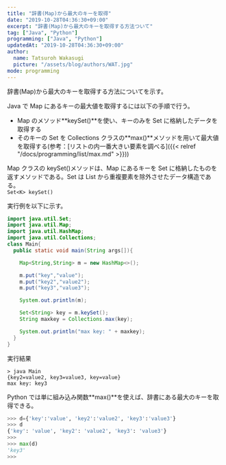 ```yaml
---
title: "辞書(Map)から最大のキーを取得"
date: "2019-10-28T04:36:30+09:00"
excerpt: "辞書(Map)から最大のキーを取得する方法ついて"
tag: ["Java", "Python"]
programming: ["Java", "Python"]
updatedAt: "2019-10-28T04:36:30+09:00"
author:
  name: Tatsuroh Wakasugi
  picture: "/assets/blog/authors/WAT.jpg"
mode: programming
---
```


辞書(Map)から最大のキーを取得する方法についてを示す。

<div class="note_content_by_programming_language" id="note_content_Java">

Java で Map にあるキーの最大値を取得するには以下の手順で行う。

- Map のメソッド**keySet()**を使い、キーのみを Set に格納したデータを取得する
- そのキーの Set を Collections クラスの**max()**メソッドを用いて最大値を取得する(参考：[リストの内一番大きい要素を調べる]({{< relref "/docs/programming/list/max.md" >}}))

Map クラスの keySet()メソッドは、Map にあるキーを Set に格納したものを返すメソッドである。Set は List から重複要素を除外させたデータ構造である。  
`Set<K> keySet()`

実行例を以下に示す。

```java
import java.util.Set;
import java.util.Map;
import java.util.HashMap;
import java.util.Collections;
class Main{
  public static void main(String args[]){

    Map<String,String> m = new HashMap<>();

    m.put("key","value");
    m.put("key2","value2");
    m.put("key3","value3");

    System.out.println(m);

    Set<String> key = m.keySet();
    String maxkey = Collections.max(key);

    System.out.println("max key: " + maxkey);
  }
}
```

実行結果

```
> java Main
{key2=value2, key3=value3, key=value}
max key: key3
```

</div>
<div class="note_content_by_programming_language" id="note_content_Python">

Python では単に組み込み関数**max()**を使えば、辞書にある最大のキーを取得できる。

```python
>>> d={'key':'value', 'key2':'value2', 'key3':'value3'}
>>> d
{'key': 'value', 'key2': 'value2', 'key3': 'value3'}
>>>
>>> max(d)
'key3'
>>>
```

</div>
